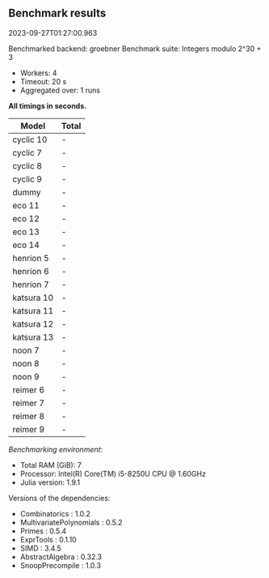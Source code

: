 ## Benchmark results

2023-09-27T01:27:00.963

Benchmarked backend: groebner
Benchmark suite: Integers modulo 2^30 + 3

- Workers: 4
- Timeout: 20 s
- Aggregated over: 1 runs

**All timings in seconds.**

|Model|Total|
|-----|---|
|cyclic 10| - |
|cyclic 7| - |
|cyclic 8| - |
|cyclic 9| - |
|dummy| - |
|eco 11| - |
|eco 12| - |
|eco 13| - |
|eco 14| - |
|henrion 5| - |
|henrion 6| - |
|henrion 7| - |
|katsura 10| - |
|katsura 11| - |
|katsura 12| - |
|katsura 13| - |
|noon 7| - |
|noon 8| - |
|noon 9| - |
|reimer 6| - |
|reimer 7| - |
|reimer 8| - |
|reimer 9| - |

*Benchmarking environment:*

* Total RAM (GiB): 7
* Processor: Intel(R) Core(TM) i5-8250U CPU @ 1.60GHz
* Julia version: 1.9.1

Versions of the dependencies:

* Combinatorics : 1.0.2
* MultivariatePolynomials : 0.5.2
* Primes : 0.5.4
* ExprTools : 0.1.10
* SIMD : 3.4.5
* AbstractAlgebra : 0.32.3
* SnoopPrecompile : 1.0.3
